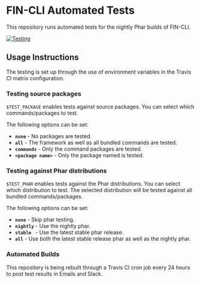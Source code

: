 FIN-CLI Automated Tests
======================

This repository runs automated tests for the nightly Phar builds of FIN-CLI.

[![Testing](https://github.com/fin-cli/automated-tests/actions/workflows/testing.yml/badge.svg)](https://github.com/fin-cli/automated-tests/actions/workflows/testing.yml)

## Usage Instructions

The testing is set up through the use of environment variables in the Travis CI matrix configuration.

### Testing source packages

`$TEST_PACKAGE` enables tests against source packages. You can select which commands/packages to test.

The following options can be set:

* **`none`** - No packages are tested.
* **`all`** - The framework as well as all bundled commands are tested.
* **`commands`** - Only the command packages are tested.
* **`<package name>`** - Only the package named <package name> is tested.

### Testing against Phar distributions

`$TEST_PHAR` enables tests against the Phar distributions. You can select which distribution to test. The selected distribution will be tested against all bundled commands/packages.

The following options can be set:

* **`none`** - Skip phar testing.
* **`nightly`** - Use the nightly phar.
* **`stable `** - Use the latest stable phar release.
* **`all`** - Use both the latest stable release phar as well as the nightly phar.

### Automated Builds

This repository is being rebuilt through a Travis CI cron job every 24 hours to post test results in Emails and Slack.
